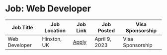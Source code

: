 # Job: Web Developer

| Job Title | Job Location | Job Link | Job Posted | Visa Sponsorship |
| --- | --- | --- | --- | --- |
| Web Developer | Hinxton, UK | [Apply](https://www.embl.org/jobs/position/EBI02126) | April 9, 2023 | Visa Sponsorship |
